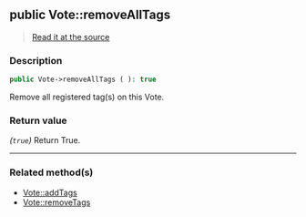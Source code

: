 ## public Vote::removeAllTags

> [Read it at the source](https://github.com/julien-boudry/Condorcet/blob/master/src/Vote.php#L690)

### Description    

```php
public Vote->removeAllTags ( ): true
```

Remove all registered tag(s) on this Vote.
    

### Return value   

*(`true`)* Return True.


---------------------------------------

### Related method(s)      

* [Vote::addTags](/Docs/api-reference/Vote%20Class/Vote--addTags.md)    
* [Vote::removeTags](/Docs/api-reference/Vote%20Class/Vote--removeTags.md)    
